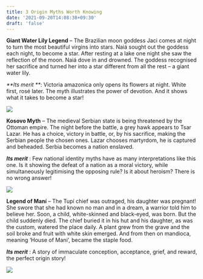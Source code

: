 ```yaml
---
title: 3 Origin Myths Worth Knowing
date: '2021-09-20T14:08:38+09:30'
draft: 'false'
---
```



**Giant Water Lily Legend** – The Brazilian moon goddess Jaci comes at night to turn the most beautiful virgins into stars. Naiá sought out the goddess each night, to become a star. After resting at a lake one night she saw the reflection of the moon. Naiá dove in and drowned. The goddess recognised her sacrifice and turned her into a star different from all the rest – a giant water lily.



_**Its merit **_: Victoria amazonica only opens its flowers at night. White first, rosé later. The myth illustrates the power of devotion. And it shows what it takes to become a star!

![](/images/uploads/lily-945878_640.jpg)



**Kosovo Myth** – The medieval Serbian state is being threatened by the Ottoman empire. The night before the battle, a grey hawk appears to Tsar Lazar. He has a choice, victory in battle, or, by his sacrifice, making the Serbian people the chosen ones. Lazar chooses martyrdom, he is captured and beheaded. Serbia becomes a nation enslaved. 

_**Its merit**_ : Few national identity myths have as many interpretations like this one. Is it showing the defeat of a nation as a moral victory, while simultaneously legitimising the opposing rule? Is it about heroism? There is no wrong answer!

![](/images/uploads/prince_lazar_-ravanica_monastery-.jpg)



**Legend of Maní** – The Tupí chief was outraged, his daughter was pregnant! She swore that she had known no man and in a dream, a warrior told him to believe her. Soon, a child, white-skinned and black-eyed, was born. But the child suddenly died. The chief buried it in his hut and his daughter, as was the custom, watered the place daily. A plant grew from the grave and the soil broke and fruit with white skin emerged. And from then on mandioca, meaning ‘House of Mani’, became the staple food. 

_**Its merit**_ : A story of immaculate conception, acceptance, grief, and reward, the perfect origin story!

![](/images/uploads/aquarela-_o_nascimento_de_maní_-1921-_por_vicente_rego_monteiro..jpg)
